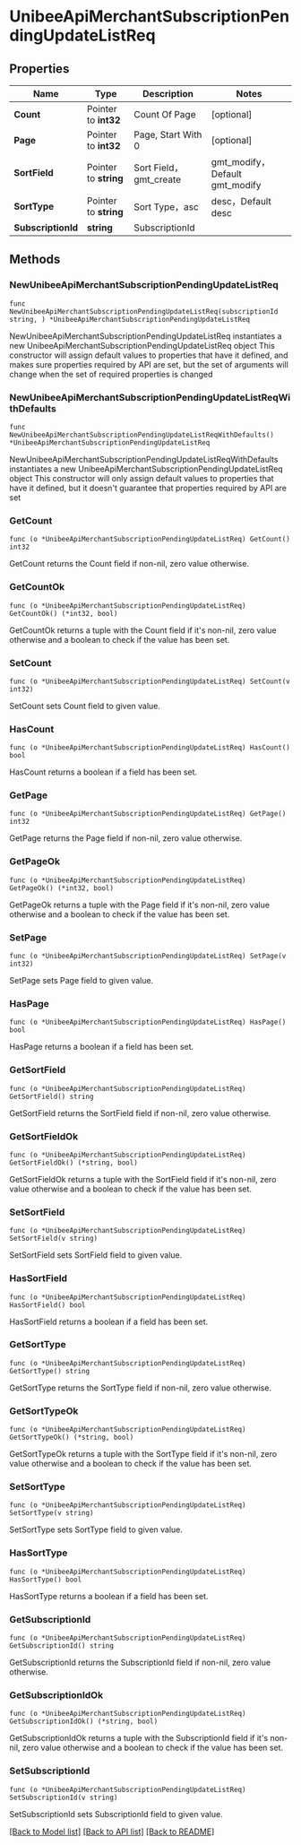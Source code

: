 # UnibeeApiMerchantSubscriptionPendingUpdateListReq

## Properties

Name | Type | Description | Notes
------------ | ------------- | ------------- | -------------
**Count** | Pointer to **int32** | Count Of Page | [optional] 
**Page** | Pointer to **int32** | Page, Start With 0 | [optional] 
**SortField** | Pointer to **string** | Sort Field，gmt_create|gmt_modify，Default gmt_modify | [optional] 
**SortType** | Pointer to **string** | Sort Type，asc|desc，Default desc | [optional] 
**SubscriptionId** | **string** | SubscriptionId | 

## Methods

### NewUnibeeApiMerchantSubscriptionPendingUpdateListReq

`func NewUnibeeApiMerchantSubscriptionPendingUpdateListReq(subscriptionId string, ) *UnibeeApiMerchantSubscriptionPendingUpdateListReq`

NewUnibeeApiMerchantSubscriptionPendingUpdateListReq instantiates a new UnibeeApiMerchantSubscriptionPendingUpdateListReq object
This constructor will assign default values to properties that have it defined,
and makes sure properties required by API are set, but the set of arguments
will change when the set of required properties is changed

### NewUnibeeApiMerchantSubscriptionPendingUpdateListReqWithDefaults

`func NewUnibeeApiMerchantSubscriptionPendingUpdateListReqWithDefaults() *UnibeeApiMerchantSubscriptionPendingUpdateListReq`

NewUnibeeApiMerchantSubscriptionPendingUpdateListReqWithDefaults instantiates a new UnibeeApiMerchantSubscriptionPendingUpdateListReq object
This constructor will only assign default values to properties that have it defined,
but it doesn't guarantee that properties required by API are set

### GetCount

`func (o *UnibeeApiMerchantSubscriptionPendingUpdateListReq) GetCount() int32`

GetCount returns the Count field if non-nil, zero value otherwise.

### GetCountOk

`func (o *UnibeeApiMerchantSubscriptionPendingUpdateListReq) GetCountOk() (*int32, bool)`

GetCountOk returns a tuple with the Count field if it's non-nil, zero value otherwise
and a boolean to check if the value has been set.

### SetCount

`func (o *UnibeeApiMerchantSubscriptionPendingUpdateListReq) SetCount(v int32)`

SetCount sets Count field to given value.

### HasCount

`func (o *UnibeeApiMerchantSubscriptionPendingUpdateListReq) HasCount() bool`

HasCount returns a boolean if a field has been set.

### GetPage

`func (o *UnibeeApiMerchantSubscriptionPendingUpdateListReq) GetPage() int32`

GetPage returns the Page field if non-nil, zero value otherwise.

### GetPageOk

`func (o *UnibeeApiMerchantSubscriptionPendingUpdateListReq) GetPageOk() (*int32, bool)`

GetPageOk returns a tuple with the Page field if it's non-nil, zero value otherwise
and a boolean to check if the value has been set.

### SetPage

`func (o *UnibeeApiMerchantSubscriptionPendingUpdateListReq) SetPage(v int32)`

SetPage sets Page field to given value.

### HasPage

`func (o *UnibeeApiMerchantSubscriptionPendingUpdateListReq) HasPage() bool`

HasPage returns a boolean if a field has been set.

### GetSortField

`func (o *UnibeeApiMerchantSubscriptionPendingUpdateListReq) GetSortField() string`

GetSortField returns the SortField field if non-nil, zero value otherwise.

### GetSortFieldOk

`func (o *UnibeeApiMerchantSubscriptionPendingUpdateListReq) GetSortFieldOk() (*string, bool)`

GetSortFieldOk returns a tuple with the SortField field if it's non-nil, zero value otherwise
and a boolean to check if the value has been set.

### SetSortField

`func (o *UnibeeApiMerchantSubscriptionPendingUpdateListReq) SetSortField(v string)`

SetSortField sets SortField field to given value.

### HasSortField

`func (o *UnibeeApiMerchantSubscriptionPendingUpdateListReq) HasSortField() bool`

HasSortField returns a boolean if a field has been set.

### GetSortType

`func (o *UnibeeApiMerchantSubscriptionPendingUpdateListReq) GetSortType() string`

GetSortType returns the SortType field if non-nil, zero value otherwise.

### GetSortTypeOk

`func (o *UnibeeApiMerchantSubscriptionPendingUpdateListReq) GetSortTypeOk() (*string, bool)`

GetSortTypeOk returns a tuple with the SortType field if it's non-nil, zero value otherwise
and a boolean to check if the value has been set.

### SetSortType

`func (o *UnibeeApiMerchantSubscriptionPendingUpdateListReq) SetSortType(v string)`

SetSortType sets SortType field to given value.

### HasSortType

`func (o *UnibeeApiMerchantSubscriptionPendingUpdateListReq) HasSortType() bool`

HasSortType returns a boolean if a field has been set.

### GetSubscriptionId

`func (o *UnibeeApiMerchantSubscriptionPendingUpdateListReq) GetSubscriptionId() string`

GetSubscriptionId returns the SubscriptionId field if non-nil, zero value otherwise.

### GetSubscriptionIdOk

`func (o *UnibeeApiMerchantSubscriptionPendingUpdateListReq) GetSubscriptionIdOk() (*string, bool)`

GetSubscriptionIdOk returns a tuple with the SubscriptionId field if it's non-nil, zero value otherwise
and a boolean to check if the value has been set.

### SetSubscriptionId

`func (o *UnibeeApiMerchantSubscriptionPendingUpdateListReq) SetSubscriptionId(v string)`

SetSubscriptionId sets SubscriptionId field to given value.



[[Back to Model list]](../README.md#documentation-for-models) [[Back to API list]](../README.md#documentation-for-api-endpoints) [[Back to README]](../README.md)


